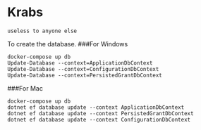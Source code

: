 # Krabs
`useless to anyone else`

To create the database.
###For Windows
```
docker-compose up db
Update-Database --context=ApplicationDbContext
Update-Database --context=ConfigurationDbContext
Update-Database --context=PersistedGrantDbContext
```

###For Mac
```
docker-compose up db
dotnet ef database update --context ApplicationDbContext
dotnet ef database update --context PersistedGrantDbContext
dotnet ef database update --context ConfigurationDbContext
```
